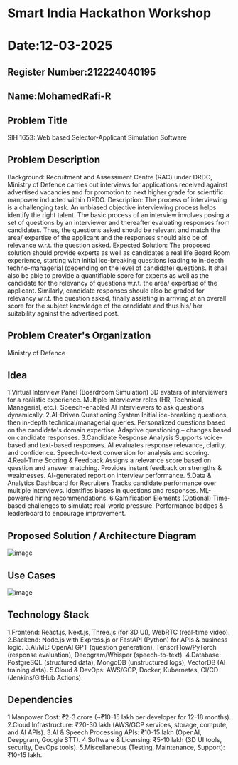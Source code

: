 # Smart India Hackathon Workshop
# Date:12-03-2025
## Register Number:212224040195
## Name:MohamedRafi-R
## Problem Title
SIH 1653: Web based Selector-Applicant Simulation Software
## Problem Description
Background: Recruitment and Assessment Centre (RAC) under DRDO, Ministry of Defence carries out interviews for applications received against advertised vacancies and for promotion to next higher grade for scientific manpower inducted within DRDO. Description: The process of interviewing is a challenging task. An unbiased objective interviewing process helps identify the right talent. The basic process of an interview involves posing a set of questions by an interviewer and thereafter evaluating responses from candidates. Thus, the questions asked should be relevant and match the area/ expertise of the applicant and the responses should also be of relevance w.r.t. the question asked. Expected Solution: The proposed solution should provide experts as well as candidates a real life Board Room experience, starting with initial ice-breaking questions leading to in-depth techno-managerial (depending on the level of candidate) questions. It shall also be able to provide a quantifiable score for experts as well as the candidate for the relevancy of questions w.r.t. the area/ expertise of the applicant. Similarly, candidate responses should also be graded for relevancy w.r.t. the question asked, finally assisting in arriving at an overall score for the subject knowledge of the candidate and thus his/ her suitability against the advertised post.

## Problem Creater's Organization
Ministry of Defence

## Idea
1.Virtual Interview Panel (Boardroom Simulation) 3D avatars of interviewers for a realistic experience. Multiple interviewer roles (HR, Technical, Managerial, etc.). Speech-enabled AI interviewers to ask questions dynamically.
2.AI-Driven Questioning System Initial ice-breaking questions, then in-depth technical/managerial queries. Personalized questions based on the candidate's domain expertise. Adaptive questioning – changes based on candidate responses.
3.Candidate Response Analysis Supports voice-based and text-based responses. AI evaluates response relevance, clarity, and confidence. Speech-to-text conversion for analysis and scoring.
4.Real-Time Scoring & Feedback Assigns a relevance score based on question and answer matching. Provides instant feedback on strengths & weaknesses. AI-generated report on interview performance.
5.Data & Analytics Dashboard for Recruiters Tracks candidate performance over multiple interviews. Identifies biases in questions and responses. ML-powered hiring recommendations.
6.Gamification Elements (Optional) Time-based challenges to simulate real-world pressure. Performance badges & leaderboard to encourage improvement.


## Proposed Solution / Architecture Diagram
![image](https://github.com/user-attachments/assets/c4f82778-3965-4b8e-940b-741206d873c3)


## Use Cases
![image](https://github.com/user-attachments/assets/6af0ee2f-38b6-4607-9dd6-003461480a4e)


## Technology Stack

1.Frontend: React.js, Next.js, Three.js (for 3D UI), WebRTC (real-time video).
2.Backend: Node.js with Express.js or FastAPI (Python) for APIs & business logic.
3.AI/ML: OpenAI GPT (question generation), TensorFlow/PyTorch (response evaluation), Deepgram/Whisper (speech-to-text).
4.Database: PostgreSQL (structured data), MongoDB (unstructured logs), VectorDB (AI training data).
5.Cloud & DevOps: AWS/GCP, Docker, Kubernetes, CI/CD (Jenkins/GitHub Actions).


## Dependencies

  1.Manpower Cost: ₹2-3 crore (~₹10-15 lakh per developer for 12-18 months).
  2.Cloud Infrastructure: ₹20-30 lakh (AWS/GCP services, storage, compute, and AI APIs).
  3.AI & Speech Processing APIs: ₹10-15 lakh (OpenAI, Deepgram, Google STT).
  4.Software & Licensing: ₹5-10 lakh (3D UI tools, security, DevOps tools).
  5.Miscellaneous (Testing, Maintenance, Support): ₹10-15 lakh.

